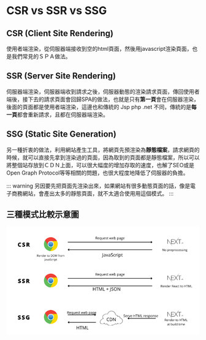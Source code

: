 # CSR vs SSR vs SSG

## CSR (Client Site Rendering)

使用者端渲染，從伺服器端接收到空的html頁面，然後用javascript渲染頁面，也是我們常見的ＳＰＡ做法。

## SSR (Server Site Rendering)

伺服器端渲染，伺服器端收到請求之後，伺服器動態的渲染請求頁面，傳回使用者端後，接下去的請求頁面會回歸SPA的做法，也就是只有**第一頁**會在伺服器渲染，後面的頁面都是使用者端渲染，這邊也和傳統的 Jsp php .net 不同，傳統的是**每一頁**都會重新請求，且都在伺服器端渲染。

## SSG (Static Site Generation)

另一種折衷的做法，利用網站產生工具，將網頁先預渲染為**靜態檔案**，請求網頁的時候，就可以直接先拿到渲染過的頁面，因為取到的頁面都是靜態檔案，所以可以將整個站存放到ＣＤＮ上面，可以很大幅度的增加存取的速度，也解了SEO或是Open Graph Protocol等等相關的問題，也很大程度地降低了伺服器的負擔。

::: warning
另因要先把頁面先渲染出來，如果網站有很多動態頁面的話，像是電子商務網站，會產出太多的靜態頁面，就不太適合使用用這個模式。
:::

## 三種模式比較示意圖

![三種模式比較](./compare.png)